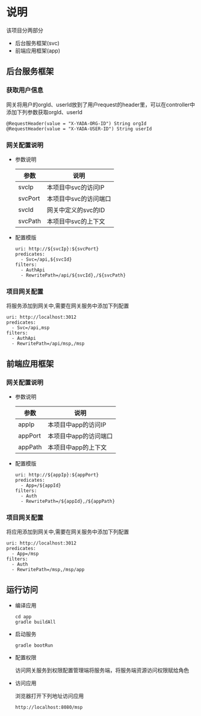 # 说明

该项目分两部分

- 后台服务框架(svc)
- 前端应用框架(app)

## 后台服务框架

### 获取用户信息

网关将用户的orgId、userId放到了用户request的header里，可以在controller中添加下列参数获取orgId、userId
```
@RequestHeader(value = "X-YADA-ORG-ID") String orgId
@RequestHeader(value = "X-YADA-USER-ID") String userId
```

### 网关配置说明

- 参数说明

  | 参数      | 说明           |
  |---------|--------------|
  | svcIp   | 本项目中svc的访问IP |
  | svcPort | 本项目中svc的访问端口 |
  | svcId   | 网关中定义的svc的ID |
  | svcPath | 本项目中svc的上下文  |

- 配置模版
  ```
  uri: http://${svcIp}:${svcPort}
  predicates:
    - Svc=/api,${svcId}
  filters:
    - AuthApi
    - RewritePath=/api/${svcId},/${svcPath}
  ```

### 项目网关配置

将服务添加到网关中,需要在网关服务中添加下列配置
```
uri: http://localhost:3012
predicates:
  - Svc=/api,msp
filters:
  - AuthApi
  - RewritePath=/api/msp,/msp
```

## 前端应用框架

### 网关配置说明

- 参数说明

  | 参数      | 说明           |
  |---------|--------------|
  | appIp   | 本项目中app的访问IP |
  | appPort | 本项目中app的访问端口 |
  | appPath | 本项目中app的上下文  |

- 配置模版
  ```
  uri: http://${appIp}:${appPort}
  predicates:
    - App=/${appId}
  filters:
    - Auth
    - RewritePath=/${appId},/${appPath}
  ```

### 项目网关配置

将应用添加到网关中,需要在网关服务中添加下列配置
```
uri: http://localhost:3012
predicates:
  - App=/msp
filters:
  - Auth
  - RewritePath=/msp,/msp/app
```


## 运行访问

- 编译应用

  ```
  cd app
  gradle buildAll
  ```

- 启动服务

  ```
  gradle bootRun
  ```

- 配置权限

  访问网关服务到权限配置管理端将服务端，将服务端资源访问权限赋给角色

- 访问应用

  浏览器打开下列地址访问应用
  ```
  http://localhost:8080/msp
  ```
